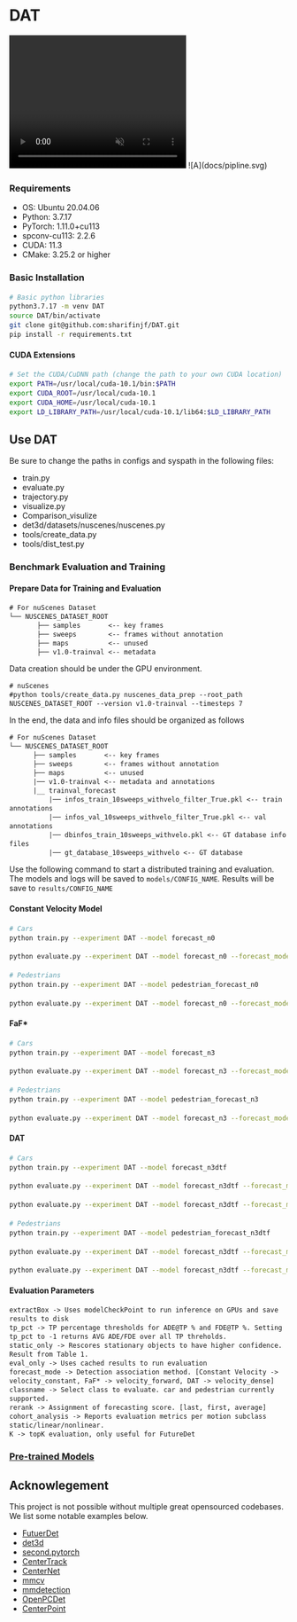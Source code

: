 # DAT
<video width="320" height="240" controls loop muted autoplay>
  <source src="https://raw.githubusercontent.com/sharifinjf/DAT/main/docs/demo.mp4" type="video/mp4">
  Your browser does not support the video tag.
</video>
![A](docs/pipline.svg)

### Requirements
- OS: Ubuntu 20.04.06
- Python: 3.7.17 
- PyTorch: 1.11.0+cu113
- spconv-cu113: 2.2.6
- CUDA: 11.3
- CMake: 3.25.2 or higher
### Basic Installation 

```bash
# Basic python libraries
python3.7.17 -m venv DAT
source DAT/bin/activate
git clone git@github.com:sharifinjf/DAT.git
pip install -r requirements.txt
```

#### CUDA Extensions

```bash
# Set the CUDA/CuDNN path (change the path to your own CUDA location) 
export PATH=/usr/local/cuda-10.1/bin:$PATH
export CUDA_ROOT=/usr/local/cuda-10.1
export CUDA_HOME=/usr/local/cuda-10.1
export LD_LIBRARY_PATH=/usr/local/cuda-10.1/lib64:$LD_LIBRARY_PATH
```

## Use DAT
Be sure to change the paths in configs and syspath in the following files:
- train.py
- evaluate.py
- trajectory.py
- visualize.py
- Comparison_visulize
- det3d/datasets/nuscenes/nuscenes.py
- tools/create_data.py
- tools/dist_test.py

### Benchmark Evaluation and Training

#### Prepare Data for Training and Evaluation 

```
# For nuScenes Dataset         
└── NUSCENES_DATASET_ROOT
       ├── samples       <-- key frames
       ├── sweeps        <-- frames without annotation
       ├── maps          <-- unused
       ├── v1.0-trainval <-- metadata
```

Data creation should be under the GPU environment.

```
# nuScenes 
#python tools/create_data.py nuscenes_data_prep --root_path NUSCENES_DATASET_ROOT --version v1.0-trainval --timesteps 7

```

In the end, the data and info files should be organized as follows

```
# For nuScenes Dataset 
└── NUSCENES_DATASET_ROOT
      ├── samples       <-- key frames
      ├── sweeps        <-- frames without annotation
      ├── maps          <-- unused
      |── v1.0-trainval <-- metadata and annotations
      |__ trainval_forecast
          |── infos_train_10sweeps_withvelo_filter_True.pkl <-- train annotations
          |── infos_val_10sweeps_withvelo_filter_True.pkl <-- val annotations
          |── dbinfos_train_10sweeps_withvelo.pkl <-- GT database info files
          |── gt_database_10sweeps_withvelo <-- GT database 
```


Use the following command to start a distributed training and evaluation. The models and logs will be saved to ```models/CONFIG_NAME```. Results will be save to ```results/CONFIG_NAME``` 

#### Constant Velocity Model
```bash
# Cars
python train.py --experiment DAT --model forecast_n0

python evaluate.py --experiment DAT --model forecast_n0 --forecast_mode velocity_constant  --cohort_analysis --extractBox

# Pedestrians
python train.py --experiment DAT --model pedestrian_forecast_n0

python evaluate.py --experiment DAT --model forecast_n0 --forecast_mode velocity_constant  --cohort_analysis --classname pedestrian --extractBox
```

#### FaF*
```bash
# Cars
python train.py --experiment DAT --model forecast_n3

python evaluate.py --experiment DAT --model forecast_n3 --forecast_mode velocity_forward  --cohort_analysis --extractBox

# Pedestrians
python train.py --experiment DAT --model pedestrian_forecast_n3

python evaluate.py --experiment DAT --model forecast_n3 --forecast_mode velocity_forward  --cohort_analysis --classname pedestrian --extractBox
```

#### DAT
```bash
# Cars
python train.py --experiment DAT --model forecast_n3dtf

python evaluate.py --experiment DAT --model forecast_n3dtf --forecast_mode velocity_dense  --cohort_analysis --extractBox

python evaluate.py --experiment DAT --model forecast_n3dtf --forecast_mode velocity_dense  --cohort_analysis --K 5 --eval_only

# Pedestrians
python train.py --experiment DAT --model pedestrian_forecast_n3dtf

python evaluate.py --experiment DAT --model forecast_n3dtf --forecast_mode velocity_dense  --cohort_analysis --classname pedestrian --extractBox

python evaluate.py --experiment DAT --model forecast_n3dtf --forecast_mode velocity_dense  --cohort_analysis --K 5 --classname pedestrian --eval_only

```
#### Evaluation Parameters
```
extractBox -> Uses modelCheckPoint to run inference on GPUs and save results to disk
tp_pct -> TP percentage thresholds for ADE@TP % and FDE@TP %. Setting tp_pct to -1 returns AVG ADE/FDE over all TP threholds.
static_only -> Rescores stationary objects to have higher confidence. Result from Table 1.
eval_only -> Uses cached results to run evaluation
forecast_mode -> Detection association method. [Constant Velocity -> velocity_constant, FaF* -> velocity_forward, DAT -> velocity_dense]
classname -> Select class to evaluate. car and pedestrian currently supported.
rerank -> Assignment of forecasting score. [last, first, average]
cohort_analysis -> Reports evaluation metrics per motion subclass static/linear/nonlinear.
K -> topK evaluation, only useful for FutureDet
```

### [Pre-trained Models](https://drive.google.com/drive/folders/18fvE3MvXQGDThIPs9iFjQMuUJp5_waxp?usp=sharing)

## Acknowlegement
This project is not possible without multiple great opensourced codebases. We list some notable examples below.  
* [FutuerDet](https://github.com/neeharperi/FutureDet/tree/main)
* [det3d](https://github.com/poodarchu/det3d)
* [second.pytorch](https://github.com/traveller59/second.pytorch)
* [CenterTrack](https://github.com/xingyizhou/CenterTrack)
* [CenterNet](https://github.com/xingyizhou/CenterNet) 
* [mmcv](https://github.com/open-mmlab/mmcv)
* [mmdetection](https://github.com/open-mmlab/mmdetection)
* [OpenPCDet](https://github.com/open-mmlab/OpenPCDet)
* [CenterPoint](https://github.com/tianweiy/CenterPoint)


